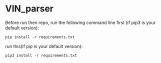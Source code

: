 # VIN_parser

Before run then repo, run the following command line first (if pip3 is your default version):
```
pip install -r requirements.txt

```


run this(if pip is your default version):
```
pip3 install -r requirements.txt

```

